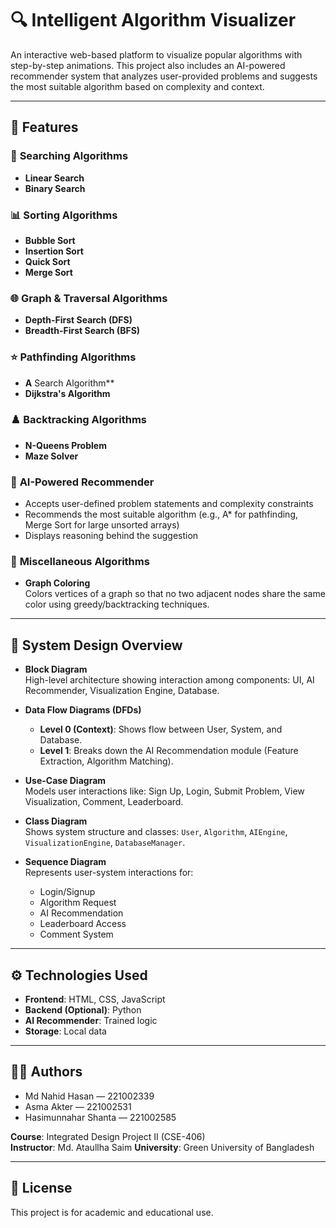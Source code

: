 # 🔍 Intelligent Algorithm Visualizer

An interactive web-based platform to visualize popular algorithms with step-by-step animations. This project also includes an AI-powered recommender system that analyzes user-provided problems and suggests the most suitable algorithm based on complexity and context.

---

## 🚀 Features

### 🔎 **Searching Algorithms**
- **Linear Search**
- **Binary Search**

### 📊 **Sorting Algorithms**
- **Bubble Sort**
- **Insertion Sort**
- **Quick Sort**
- **Merge Sort**

### 🌐 **Graph & Traversal Algorithms**
- **Depth-First Search (DFS)**
- **Breadth-First Search (BFS)**

### ⭐ **Pathfinding Algorithms**
- **A** Search Algorithm**
- **Dijkstra's Algorithm**

### ♟️ **Backtracking Algorithms**
- **N-Queens Problem**
- **Maze Solver**

### 🧠 **AI-Powered Recommender**
- Accepts user-defined problem statements and complexity constraints  
- Recommends the most suitable algorithm (e.g., A* for pathfinding, Merge Sort for large unsorted arrays)  
- Displays reasoning behind the suggestion

### 🧩 **Miscellaneous Algorithms**
- **Graph Coloring**  
  Colors vertices of a graph so that no two adjacent nodes share the same color using greedy/backtracking techniques.

---

## 🧩 System Design Overview

- **Block Diagram**  
  High-level architecture showing interaction among components: UI, AI Recommender, Visualization Engine, Database.

- **Data Flow Diagrams (DFDs)**  
  - **Level 0 (Context)**: Shows flow between User, System, and Database.  
  - **Level 1**: Breaks down the AI Recommendation module (Feature Extraction, Algorithm Matching).

- **Use-Case Diagram**  
  Models user interactions like: Sign Up, Login, Submit Problem, View Visualization, Comment, Leaderboard.

- **Class Diagram**  
  Shows system structure and classes: `User`, `Algorithm`, `AIEngine`, `VisualizationEngine`, `DatabaseManager`.

- **Sequence Diagram**  
  Represents user-system interactions for:
  - Login/Signup
  - Algorithm Request
  - AI Recommendation
  - Leaderboard Access
  - Comment System

---

## ⚙️ Technologies Used

- **Frontend**: HTML, CSS, JavaScript  
- **Backend (Optional)**: Python
- **AI Recommender**: Trained logic  
- **Storage**: Local data

---
## 👩‍💻 Authors

- Md Nahid Hasan — 221002339  
- Asma Akter — 221002531  
- Hasimunnahar Shanta — 221002585

**Course**: Integrated Design Project II (CSE-406)  
**Instructor**: Md. Ataullha Saim
**University**: Green University of Bangladesh

---

## 📜 License

This project is for academic and educational use.
